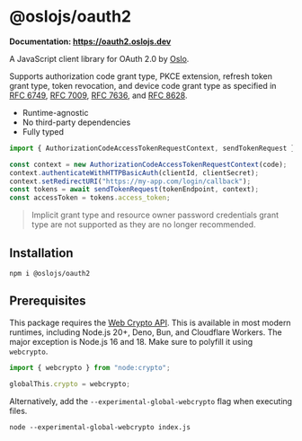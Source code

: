 # @oslojs/oauth2

**Documentation: https://oauth2.oslojs.dev**

A JavaScript client library for OAuth 2.0 by [Oslo](https://oslojs.dev).

Supports authorization code grant type, PKCE extension, refresh token grant type, token revocation, and device code grant type as specified in [RFC 6749](https://datatracker.ietf.org/doc/html/rfc6749), [RFC 7009](https://datatracker.ietf.org/doc/html/rfc7009), [RFC 7636](https://datatracker.ietf.org/doc/html/rfc7636), and [RFC 8628](https://datatracker.ietf.org/doc/html/rfc8628).

- Runtime-agnostic
- No third-party dependencies
- Fully typed

```ts
import { AuthorizationCodeAccessTokenRequestContext, sendTokenRequest } from "@oslojs/oauth2";

const context = new AuthorizationCodeAccessTokenRequestContext(code);
context.authenticateWithHTTPBasicAuth(clientId, clientSecret);
context.setRedirectURI("https://my-app.com/login/callback");
const tokens = await sendTokenRequest(tokenEndpoint, context);
const accessToken = tokens.access_token;
```

> Implicit grant type and resource owner password credentials grant type are not supported as they are no longer recommended.

## Installation

```
npm i @oslojs/oauth2
```

## Prerequisites

This package requires the [Web Crypto API](https://developer.mozilla.org/en-US/docs/Web/API/Web_Crypto_API). This is available in most modern runtimes, including Node.js 20+, Deno, Bun, and Cloudflare Workers. The major exception is Node.js 16 and 18. Make sure to polyfill it using `webcrypto`.

```ts
import { webcrypto } from "node:crypto";

globalThis.crypto = webcrypto;
```

Alternatively, add the `--experimental-global-webcrypto` flag when executing files.

```
node --experimental-global-webcrypto index.js
```
